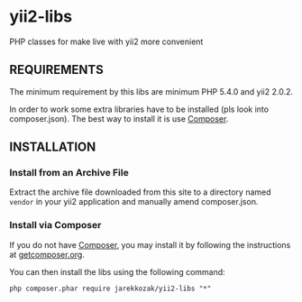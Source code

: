 # yii2-libs
PHP classes for make live with yii2 more convenient

REQUIREMENTS
------------

The minimum requirement by this libs are minimum PHP 5.4.0 and yii2 2.0.2.

In order to work some extra libraries have to be installed (pls look into composer.json).
The best way to install it is use [Composer](http://getcomposer.org/).


INSTALLATION
------------

### Install from an Archive File

Extract the archive file downloaded from this site to
a directory named `vendor` in your yii2 application and manually amend composer.json.


### Install via Composer

If you do not have [Composer](http://getcomposer.org/), you may install it by following the instructions
at [getcomposer.org](http://getcomposer.org/doc/00-intro.md#installation-nix).

You can then install the libs using the following command:

~~~
php composer.phar require jarekkozak/yii2-libs "*"
~~~
